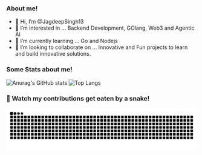 ### About me!
- 👋 Hi, I’m @JagdeepSingh13
- 👀 I’m interested in ... Backend Development, GOlang, Web3 and Agentic AI
- 🌱 I’m currently learning ... Go and Nodejs
- 💞️ I’m looking to collaborate on ... Innovative and Fun projects to learn and build innovative solutions.

### Some Stats about me!
![Anurag's GitHub stats](https://github-readme-stats.vercel.app/api?username=JagdeepSingh13&show_icons=true&show=prs_merged_percentage&theme=radical)
![Top Langs](https://github-readme-stats.vercel.app/api/top-langs/?username=JagdeepSingh13&hide=css,html&langs_count=4&layout=donut&theme=radical)

### 🐍 Watch my contributions get eaten by a snake!
![GitHub Snake Dark](https://raw.githubusercontent.com/JagdeepSingh13/JagdeepSingh13/output/github-contribution-grid-snake-dark.svg#gh-dark-mode-only)

